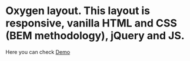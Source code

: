 # Oxygen layout. This layout is responsive, vanilla HTML and CSS (BEM methodology), jQuery and JS.
Here you can check [Demo](https://saiqos.github.io/oxygen-landing/)
